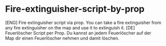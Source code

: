 # Fire-extinguisher-script-by-prop
[ENG] Fire extinguisher script via prop. You can take a fire extinguisher from any fire extinguisher on the map and use it to extinguish it. 
[DE] Feuerlöscher Script per Prop. Du kannst an jedem Feuerlöscher auf der Map dir einen Feuerlöscher nehmen und damit löschen.
